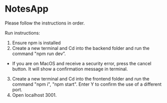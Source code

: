 # NotesApp
 
 Please follow the instructions in order.
 
 Run instructions:
 1. Ensure npm is installed
 2. Create a new terminal and Cd into the backend folder and run the command "npm run dev”.
   * If you are on MacOS and receive a security error, press the cancel button. It will show a confirmation message in terminal.
 3. Create a new terminal and Cd into the frontend folder and run the command "npm i", "npm start". Enter Y to confirm the use of a different port.
 4. Open localhost 3001.
 
